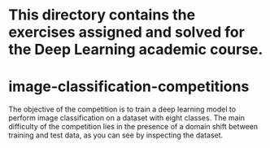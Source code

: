# This directory contains the exercises assigned and solved for the Deep Learning academic course.
# image-classification-competitions
The objective of the competition is to train a deep learning model to perform image classification on a dataset with eight classes. The main difficulty of the competition lies in the presence of a domain shift between training and test data, as you can see by inspecting the dataset.
